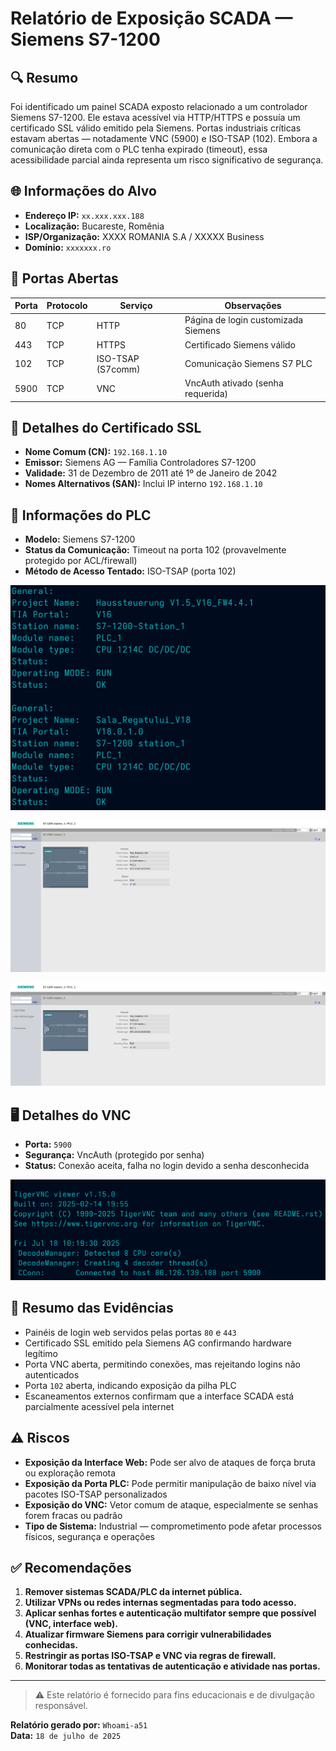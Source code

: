 # Relatório de Exposição SCADA — Siemens S7-1200

## 🔍 Resumo

Foi identificado um painel SCADA exposto relacionado a um controlador Siemens S7-1200. Ele estava acessível via HTTP/HTTPS e possuía um certificado SSL válido emitido pela Siemens. Portas industriais críticas estavam abertas — notadamente VNC (5900) e ISO-TSAP (102). Embora a comunicação direta com o PLC tenha expirado (timeout), essa acessibilidade parcial ainda representa um risco significativo de segurança.

## 🌐 Informações do Alvo

- **Endereço IP:** `xx.xxx.xxx.188`  
- **Localização:** Bucareste, Romênia  
- **ISP/Organização:** XXXX ROMANIA S.A / XXXXX Business  
- **Domínio:** `xxxxxxx.ro`

## 🚪 Portas Abertas

| Porta | Protocolo | Serviço          | Observações                          |
|-------|-----------|------------------|------------------------------------|
| 80    | TCP       | HTTP             | Página de login customizada Siemens|
| 443   | TCP       | HTTPS            | Certificado Siemens válido          |
| 102   | TCP       | ISO-TSAP (S7comm)| Comunicação Siemens S7 PLC          |
| 5900  | TCP       | VNC              | VncAuth ativado (senha requerida)   |

## 🔐 Detalhes do Certificado SSL

- **Nome Comum (CN):** `192.168.1.10`  
- **Emissor:** Siemens AG — Família Controladores S7-1200  
- **Validade:** 31 de Dezembro de 2011 até 1º de Janeiro de 2042  
- **Nomes Alternativos (SAN):** Inclui IP interno `192.168.1.10`

## 🧠 Informações do PLC

- **Modelo:** Siemens S7-1200  
- **Status da Comunicação:** Timeout na porta 102 (provavelmente protegido por ACL/firewall)  
- **Método de Acesso Tentado:** ISO-TSAP (porta 102)
  
![descrição](/imgs/target_2/plcs.png)   
  
![descrição](/imgs/target_2/plc1.png)    
  
![descrição](/imgs/target_2/plc2.png)    
  

## 🖥️ Detalhes do VNC

- **Porta:** `5900`  
- **Segurança:** VncAuth (protegido por senha)  
- **Status:** Conexão aceita, falha no login devido a senha desconhecida
  
![descrição](/imgs/target_2/vnc.png)    
  
## 📸 Resumo das Evidências

- Painéis de login web servidos pelas portas `80` e `443`  
- Certificado SSL emitido pela Siemens AG confirmando hardware legítimo  
- Porta VNC aberta, permitindo conexões, mas rejeitando logins não autenticados  
- Porta `102` aberta, indicando exposição da pilha PLC  
- Escaneamentos externos confirmam que a interface SCADA está parcialmente acessível pela internet

## ⚠️ Riscos

- **Exposição da Interface Web:** Pode ser alvo de ataques de força bruta ou exploração remota  
- **Exposição da Porta PLC:** Pode permitir manipulação de baixo nível via pacotes ISO-TSAP personalizados  
- **Exposição do VNC:** Vetor comum de ataque, especialmente se senhas forem fracas ou padrão  
- **Tipo de Sistema:** Industrial — comprometimento pode afetar processos físicos, segurança e operações

## ✅ Recomendações

1. **Remover sistemas SCADA/PLC da internet pública.**  
2. **Utilizar VPNs ou redes internas segmentadas para todo acesso.**  
3. **Aplicar senhas fortes e autenticação multifator sempre que possível (VNC, interface web).**  
4. **Atualizar firmware Siemens para corrigir vulnerabilidades conhecidas.**  
5. **Restringir as portas ISO-TSAP e VNC via regras de firewall.**  
6. **Monitorar todas as tentativas de autenticação e atividade nas portas.**

---

> ⚠️ Este relatório é fornecido para fins educacionais e de divulgação responsável.

**Relatório gerado por:** `Whoami-a51`  
**Data:** `18 de julho de 2025`
